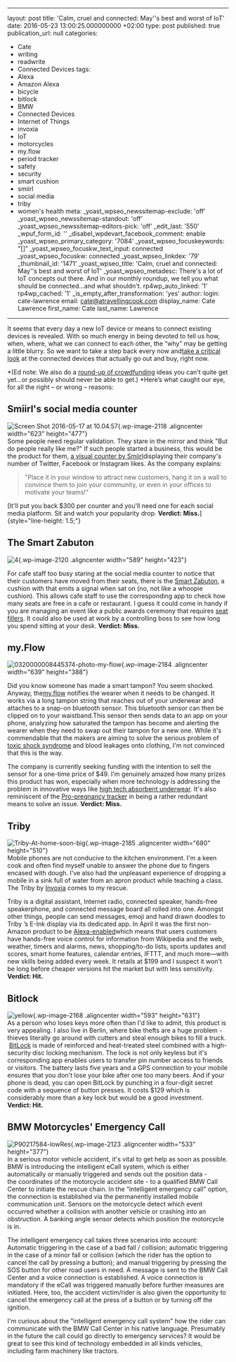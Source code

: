   - --
layout: post
title: 'Calm, cruel and connected: May''s best and worst of IoT'
date: 2016-05-23 13:00:25.000000000 +02:00
type: post
published: true
publication_url: null
categories:
  - Cate
  - writing
  - readwrite
  - Connected Devices
tags:
  - Alexa
  - Amazon Alexa
  - bicycle
  - bitlock
  - BMW
  - Connected Devices
  - Internet of Things
  - invoxia
  - IoT
  - motorcycles
  - my.flow
  - period tracker
  - safety
  - security
  - smart cushion
  - smiirl
  - social media
  - triby
  - women's health
meta:
  _yoast_wpseo_newssitemap-exclude: 'off'
  _yoast_wpseo_newssitemap-standout: 'off'
  _yoast_wpseo_newssitemap-editors-pick: 'off'
  _edit_last: '550'
  _wpuf_form_id: ''
  _disabel_wpdevart_facebook_comment: enable
  _yoast_wpseo_primary_category: '7084'
  _yoast_wpseo_focuskeywords: "[]"
  _yoast_wpseo_focuskw_text_input: connected
  _yoast_wpseo_focuskw: connected
  _yoast_wpseo_linkdex: '79'
  _thumbnail_id: '1471'
  _yoast_wpseo_title: 'Calm, cruel and connected: May''s best and worst of IoT'
  _yoast_wpseo_metadesc: There's a lot of IoT concepts out there. And in our monthly
    roundup, we tell you what should be connected...and what shouldn't.
  rp4wp_auto_linked: '1'
  rp4wp_cached: '1'
  _is_empty_after_transformation: 'yes'
author:
  login: cate-lawrence
  email: cate@atravellingcook.com
  display_name: Cate Lawrence
  first_name: Cate
  last_name: Lawrence
---
<div>

It seems that every day a new IoT device or means to connect existing
devices is revealed. With so much energy in being devoted to tell us
how, when, where, what we can connect to each other, the “why” may be
getting a little blurry. So we want to take a step back every now
and[take a critical
look](https://readwrite.com/2016/05/01/best-and-worst-iot-week-vr1/) at
the connected devices that actually go out and buy, right now.

*(Ed note: We also do a [round-up of
crowdfunding](https://readwrite.com/2016/04/24/crowdfunding-iot-projects-watch-week-dl1/) ideas
you can’t quite get yet…or possibly should never be able to
get.) *Here’s what caught our eye, for all the right – or wrong –
reasons:

Smiirl's social media counter
-----------------------------

![Screen Shot 2016-05-17 at
10.04.57](rw-import/Screen-Shot-2016-05-17-at-10.04.57.jpg){.wp-image-2118
.aligncenter width="623" height="477"}\
Some people need regular validation. They stare in the mirror and think
"But do people really like me?" If such people started a business, this
would be the product for them, [a visual counter by
Smiirl](http://www.smiirl.com/en/)displaying their company's number of
Twitter, Facebook or Instagram likes. As the company explains:

> <div>
>
> "Place it in your window to attract new customers, hang it on a wall
> to convince them to join your community, or even in your offices to
> motivate your teams!"
>
> </div>
>
> <div>
>
> </div>

[It'll put you back \$300 per counter and you'll need one for each
social media platform. Sit and watch your popularity drop. **Verdict:
Miss.**]{style="line-height: 1.5;"}

The Smart Zabuton
-----------------

![4](rw-import/4.jpg){.wp-image-2120
.aligncenter width="589" height="423"}

For cafe staff too busy staring at the social media counter to notice
that their customers have moved from their seats, there is the [Smart
Zabuton](http://www.keyvalue.jp/?stage=press_smartchair), a cushion with
that emits a signal when sat on (no, not like a whoopie cushion). This
allows cafe staff to use the corresponding app to check how many seats
are free in a cafe or restaurant. I guess it could come in handy if you
are managing an event like a public awards ceremony that requires [seat
fillers](https://en.wikipedia.org/wiki/Seat_filler). It could also be
used at work by a controlling boss to see how long you spend sitting at
your desk. **Verdict: Miss.**

my.Flow
-------

![0320000008445374-photo-my-flow](rw-import/0320000008445374-photo-my-flow.jpg){.wp-image-2184
.aligncenter width="639" height="388"}

Did you know someone has made a smart tampon? You seem shocked. Anyway,
the[my.flow](http://www.trackmyflow.com/) notifies the wearer when it
needs to be changed. It works via a long tampon string that reaches out
of your underwear and attaches to a snap-on bluetooth sensor. This
bluetooth sensor can then be clipped on to your waistband.This sensor
then sends data to an app on your phone, analyzing how saturated the
tampon has become and alerting the wearer when they need to swap out
their tampon for a new one. While it's commendable that the makers are
aiming to solve the serious problem of [toxic shock
syndrome](https://en.wikipedia.org/wiki/Toxic_shock_syndrome) and blood
leakages onto clothing, I'm not convinced that this is the way.

The company is currently seeking funding with the intention to sell the
sensor for a one-time price of \$49. I'm genuinely amazed how many
prizes this product has won, especially when more technology is
addressing the problem in innovative ways like [high tech absorbent
underwear](http://www.dearkates.com/pages/technology-new). It's also
reminiscent of the [Pro-pregnancy
tracker](https://readwrite.com/2016/01/08/ces-2016-misses/) in being a
rather redundant means to solve an issue. **Verdict: Miss.**

Triby
-----

![Triby-At-home-soon-big](rw-import/Triby-At-home-soon-big-1024x768.jpg){.wp-image-2185
.aligncenter width="680" height="510"}\
Mobile phones are not conducive to the kitchen environment. I'm a keen
cook and often find myself unable to answer the phone due to fingers
encased with dough. I've also had the unpleasant experience of dropping
a mobile in a sink full of water from an apron product while teaching a
class. The Triby by [Invoxia](http://www.invoxia.com/) comes to
my rescue.

<div>

Triby is a digital assistant, Internet radio, connected speaker,
hands-free speakerphone, and connected message board all rolled into
one. Amongst other things, people can send messages, emoji and hand
drawn doodles to Triby ’s E-Ink display via its dedicated app. In April
it was the first non-Amazon product to be
[Alexa-enabled](https://readwrite.com/2016/05/11/amazon-alexa-packages-il4/)which
means that users customers have hands-free voice control for information
from Wikipedia and the web, weather, timers and alarms, news,
shopping/to-do lists, sports updates and scores, smart home features,
calendar entries, IFTTT, and much more—with new skills being added every
week. It retails at \$199 and I suspect it won't be long before cheaper
versions hit the market but with less sensitivity. **Verdict: Hit.**

Bitlock
-------

![yellow](rw-import/yellow.png){.wp-image-2168
.aligncenter width="593" height="631"}\
As a person who loses keys more often than I'd like to admit, this
product is very appealing. I also live in Berlin, where bike thefts are
a huge problem - thieves literally go around with cutters and steal
enough bikes to fill a truck.  [BitLock](http://bitlock.co/) is made of
reinforced and heat-treated steel combined with a high-security disc
locking mechanism. The lock is not only keyless but it's corresponding
app enables users to transfer pin number access to friends or visitors.
The battery lasts five years and a GPS connection to your mobile ensures
that you don't lose your bike after one too many beers. And if your
phone is dead, you can open BitLock by punching in a four-digit secret
code with a sequence of button presses. It costs \$129 which is
considerably more than a key lock but would be a good investment.
**Verdict: Hit.**

BMW Motorcycles' Emergency Call
-------------------------------

![P90217584-lowRes](rw-import/P90217584-lowRes.jpg){.wp-image-2123
.aligncenter width="533" height="377"}\
In a serious motor vehicle accident, it's vital to get help as soon as
possible. BMW is introducing the intelligent eCall system, which
is either automatically or manually triggered and sends out the position
data - the coordinates of the motorcycle accident site - to a qualified
BMW Call Center to initiate the rescue chain. In the “intelligent
emergency call” option, the connection is established via the
permanently installed mobile communication unit. Sensors on the
motorcycle detect which event occurred whether a collision with another
vehicle or crashing into an obstruction. A banking angle sensor detects
which position the motorcycle is in.

The intelligent emergency call takes three scenarios into account:
Automatic triggering in the case of a bad fall / collision; automatic
triggering in the case of a minor fall or collision (which the rider has
the option to cancel the call by pressing a button); and manual
triggering by pressing the SOS button for other road users in need. A
message is sent to the BMW Call Center and a voice connection is
established. A voice connection is mandatory if the eCall was triggered
manually before further measures are initiated. Here, too, the accident
victim/rider is also given the opportunity to cancel the emergency call
at the press of a button or by turning off the ignition.

I'm curious about the "intelligent emergency call system" how the rider
can communicate with the BMW Call Center in his native language.
Presumably in the future the call could go directly to emergency
services? It would be great to see this kind of technology embedded in
all kinds vehicles, including farm machinery like tractors.

</div>

</div>
